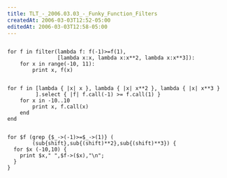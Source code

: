 ```yaml
---
title: TLT_-_2006.03.03_-_Funky_Function_Filters
createdAt: 2006-03-03T12:52-05:00
editedAt: 2006-03-03T12:58-05:00
---
```



<pre><code>
for f in filter(lambda f: f(-1)>=f(1),
                [lambda x:x, lambda x:x**2, lambda x:x**3]):
    for x in range(-10, 11):
        print x, f(x)
</code></pre>

<pre><code>
for f in [lambda { |x| x }, lambda { |x| x**2 }, lambda { |x| x**3 }
         ].select { |f| f.call(-1) >= f.call(1) }
    for x in -10..10
        print x, f.call(x)
    end
end
</code></pre>

<pre><code>
for $f (grep {$_->(-1)>=$_->(1)} (
        (sub{shift},sub{(shift)**2},sub{(shift)**3}) {
  for $x (-10,10) {
    print $x," ",$f->($x),"\n";
  }
}
</code></pre>

